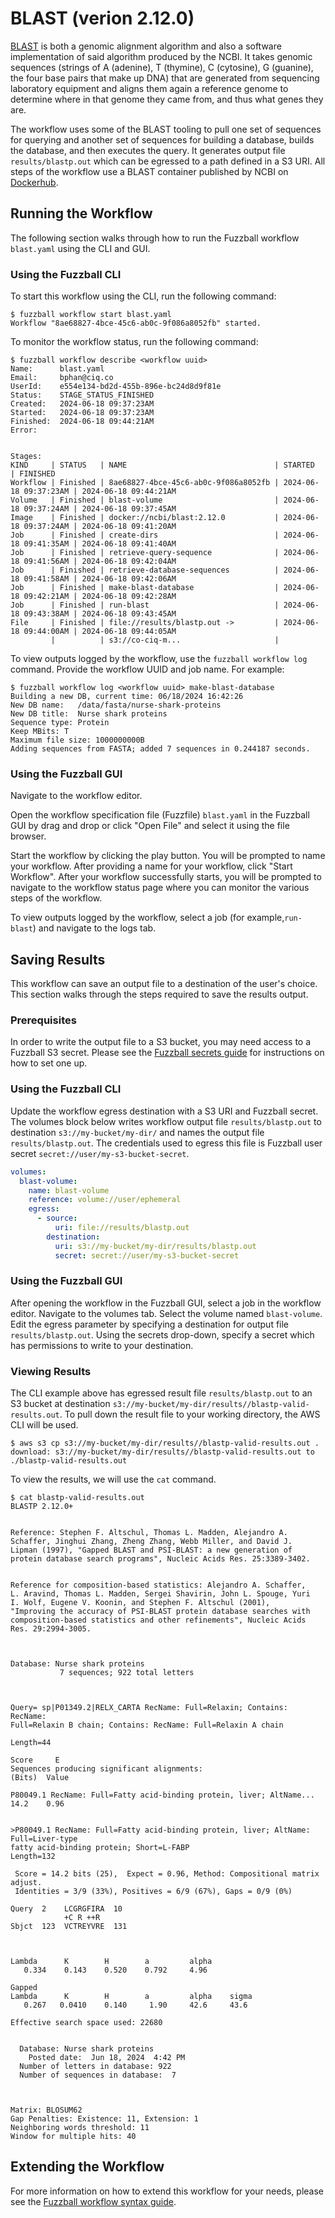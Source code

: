 # BLAST (verion 2.12.0)

[BLAST](https://blast.ncbi.nlm.nih.gov/Blast.cgi) is both a genomic alignment
algorithm and also a software implementation of said algorithm produced by the
NCBI. It takes genomic sequences (strings of A (adenine), T (thymine), C
(cytosine), G (guanine), the four base pairs that make up DNA) that are
generated from sequencing laboratory equipment and aligns them again a reference
genome to determine where in that genome they came from, and thus what genes
they are.

The workflow uses some of the BLAST tooling to pull one set of sequences for
querying and another set of sequences for building a database, builds the
database, and then executes the query. It generates output file
`results/blastp.out` which can be egressed to a path defined in a S3 URI. All
steps of the workflow use a BLAST container published by NCBI on
[Dockerhub](https://hub.docker.com/r/ncbi/blast).

## Running the Workflow

The following section walks through how to run the Fuzzball workflow
`blast.yaml` using the CLI and GUI.

### Using the Fuzzball CLI

To start this workflow using the CLI, run the following command:

```text
$ fuzzball workflow start blast.yaml
Workflow "8ae68827-4bce-45c6-ab0c-9f086a8052fb" started.
```

To monitor the workflow status, run the following command:

```text
$ fuzzball workflow describe <workflow uuid> 
Name:      blast.yaml
Email:     bphan@ciq.co
UserId:    e554e134-bd2d-455b-896e-bc24d8d9f81e
Status:    STAGE_STATUS_FINISHED
Created:   2024-06-18 09:37:23AM
Started:   2024-06-18 09:37:23AM
Finished:  2024-06-18 09:44:21AM
Error:     


Stages:
KIND     | STATUS   | NAME                                 | STARTED               | FINISHED
Workflow | Finished | 8ae68827-4bce-45c6-ab0c-9f086a8052fb | 2024-06-18 09:37:23AM | 2024-06-18 09:44:21AM
Volume   | Finished | blast-volume                         | 2024-06-18 09:37:24AM | 2024-06-18 09:37:45AM
Image    | Finished | docker://ncbi/blast:2.12.0           | 2024-06-18 09:37:24AM | 2024-06-18 09:41:20AM
Job      | Finished | create-dirs                          | 2024-06-18 09:41:35AM | 2024-06-18 09:41:40AM
Job      | Finished | retrieve-query-sequence              | 2024-06-18 09:41:56AM | 2024-06-18 09:42:04AM
Job      | Finished | retrieve-database-sequences          | 2024-06-18 09:41:58AM | 2024-06-18 09:42:06AM
Job      | Finished | make-blast-database                  | 2024-06-18 09:42:21AM | 2024-06-18 09:42:28AM
Job      | Finished | run-blast                            | 2024-06-18 09:43:38AM | 2024-06-18 09:43:45AM
File     | Finished | file://results/blastp.out ->         | 2024-06-18 09:44:00AM | 2024-06-18 09:44:05AM
         |          | s3://co-ciq-m...                     |                   
```

To view outputs logged by the workflow, use the `fuzzball workflow log` command.
Provide the workflow UUID and job name. For example:

```text
$ fuzzball workflow log <workflow uuid> make-blast-database
Building a new DB, current time: 06/18/2024 16:42:26
New DB name:   /data/fasta/nurse-shark-proteins
New DB title:  Nurse shark proteins
Sequence type: Protein
Keep MBits: T
Maximum file size: 1000000000B
Adding sequences from FASTA; added 7 sequences in 0.244187 seconds.
```

### Using the Fuzzball GUI

Navigate to the workflow editor.

Open the workflow specification file (Fuzzfile) `blast.yaml` in the Fuzzball GUI
by drag and drop or click "Open File" and select it using the file browser.

Start the workflow by clicking the play button. You will be prompted to name your
workflow. After providing a name for your workflow, click "Start Workflow".
After your workflow successfully starts, you will be prompted to navigate to the
workflow status page where you can monitor the various steps of the workflow.

To view outputs logged by the workflow, select a job (for example,`run-blast`)
and navigate to the logs tab.

## Saving Results

This workflow can save an output file to a destination of the user's choice.
This section walks through the steps required to save the results output.

### Prerequisites

In order to write the output file to a S3 bucket, you may need access to a
Fuzzball S3 secret. Please see the
[Fuzzball secrets guide](https://beta.fuzzball.io/docs/user-guide/secrets)
for instructions on how to set one up.

### Using the Fuzzball CLI

Update the workflow egress destination with a S3 URI and Fuzzball secret. The
volumes block below writes workflow output file
`results/blastp.out` to destination `s3://my-bucket/my-dir/` and
names the output file `results/blastp.out`. The credentials used
to egress this file is Fuzzball user secret `secret://user/my-s3-bucket-secret`.

```yaml
volumes:
  blast-volume:
    name: blast-volume
    reference: volume://user/ephemeral
    egress:
      - source:
          uri: file://results/blastp.out
        destination:
          uri: s3://my-bucket/my-dir/results/blastp.out
          secret: secret://user/my-s3-bucket-secret
```

### Using the Fuzzball GUI

After opening the workflow in the Fuzzball GUI, select a job in the workflow
editor. Navigate to the volumes tab. Select the volume named `blast-volume`.
Edit the egress parameter by specifying a destination for output file
`results/blastp.out`. Using the secrets drop-down, specify a secret which has
permissions to write to your destination.

### Viewing Results

The CLI example above has egressed result file `results/blastp.out` to an S3
bucket at destination `s3://my-bucket/my-dir/results//blastp-valid-results.out`.
To pull down the result file to your working directory, the AWS CLI will be
used.

```text
$ aws s3 cp s3://my-bucket/my-dir/results//blastp-valid-results.out . 
download: s3://my-bucket/my-dir/results//blastp-valid-results.out to ./blastp-valid-results.out
```

To view the results, we will use the `cat` command.

```text
$ cat blastp-valid-results.out 
BLASTP 2.12.0+


Reference: Stephen F. Altschul, Thomas L. Madden, Alejandro A.
Schaffer, Jinghui Zhang, Zheng Zhang, Webb Miller, and David J.
Lipman (1997), "Gapped BLAST and PSI-BLAST: a new generation of
protein database search programs", Nucleic Acids Res. 25:3389-3402.


Reference for composition-based statistics: Alejandro A. Schaffer,
L. Aravind, Thomas L. Madden, Sergei Shavirin, John L. Spouge, Yuri
I. Wolf, Eugene V. Koonin, and Stephen F. Altschul (2001),
"Improving the accuracy of PSI-BLAST protein database searches with
composition-based statistics and other refinements", Nucleic Acids
Res. 29:2994-3005.



Database: Nurse shark proteins
           7 sequences; 922 total letters



Query= sp|P01349.2|RELX_CARTA RecName: Full=Relaxin; Contains: RecName:
Full=Relaxin B chain; Contains: RecName: Full=Relaxin A chain

Length=44
                                                                      Score     E
Sequences producing significant alignments:                          (Bits)  Value

P80049.1 RecName: Full=Fatty acid-binding protein, liver; AltName...  14.2    0.96 


>P80049.1 RecName: Full=Fatty acid-binding protein, liver; AltName: Full=Liver-type 
fatty acid-binding protein; Short=L-FABP
Length=132

 Score = 14.2 bits (25),  Expect = 0.96, Method: Compositional matrix adjust.
 Identities = 3/9 (33%), Positives = 6/9 (67%), Gaps = 0/9 (0%)

Query  2    LCGRGFIRA  10
            +C R ++R 
Sbjct  123  VCTREYVRE  131



Lambda      K        H        a         alpha
   0.334    0.143    0.520    0.792     4.96 

Gapped
Lambda      K        H        a         alpha    sigma
   0.267   0.0410    0.140     1.90     42.6     43.6 

Effective search space used: 22680


  Database: Nurse shark proteins
    Posted date:  Jun 18, 2024  4:42 PM
  Number of letters in database: 922
  Number of sequences in database:  7



Matrix: BLOSUM62
Gap Penalties: Existence: 11, Extension: 1
Neighboring words threshold: 11
Window for multiple hits: 40
```

## Extending the Workflow

For more information on how to extend this workflow for your needs, please see
the
[Fuzzball workflow syntax guide](https://beta.fuzzball.io/docs/appendices/workflow-syntax/).
